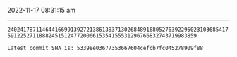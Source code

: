 2022-11-17 08:31:15 am

---

`2402417871146441669913927213861383713026848916805276392295023103685417591225271188824515124772006615354155531296766832743719983859`

`Latest commit SHA is: 53398e03677353667604cefcb7fc045278909f88 `
